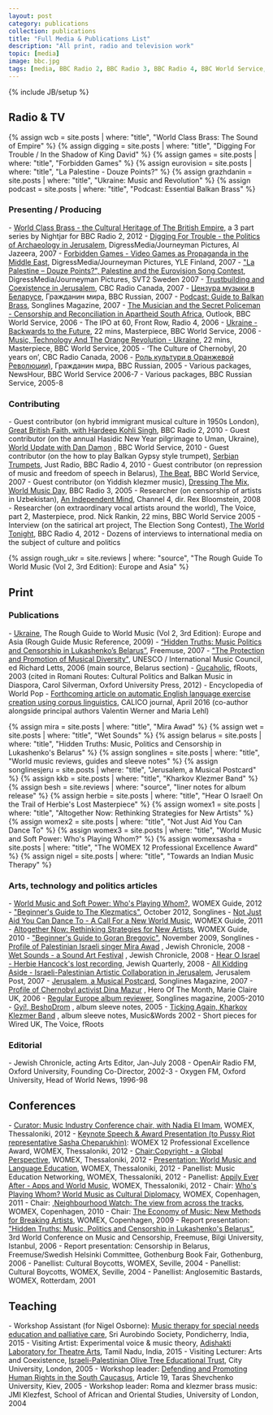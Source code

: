 ```yaml
---
layout: post
category: publications
collection: publications
title: "Full Media & Publications List"
description: "All print, radio and television work"
topic: [media]
image: bbc.jpg
tags: [media, BBC Radio 2, BBC Radio 3, BBC Radio 4, BBC World Service, BBC Russian Service, SVT2 Sweden, CBC Canada, Al Jazeera, UNESCO, Marie Claire, Jerusalem Post, Songlines, FRoots, Wired]
---
```

{% include JB/setup %}

<h2>Radio & TV</h2>
{% assign wcb = site.posts | where: "title", "World Class Brass: The Sound of Empire" %}
{% assign digging = site.posts | where: "title", "Digging For Trouble / In the Shadow of King David" %}
{% assign games = site.posts | where: "title", "Forbidden Games" %}
{% assign eurovision = site.posts | where: "title", "La Palestine - Douze Points?" %}
{% assign grazhdanin = site.posts | where: "title", "Ukraine: Music and Revolution" %}
{% assign podcast = site.posts | where: "title", "Podcast: Essential Balkan Brass" %}

<h3>Presenting / Producing</h3>
- <a href="{{wcb[0].url}}"  >World Class Brass - the Cultural Heritage of The British Empire</a>, a 3 part series by Nightjar for BBC Radio 2, 2012
- <a href="{{digging[0].url}}">Digging For Trouble - the Politics of Archaeology in Jerusalem</a>, DigressMedia/Journeyman Pictures, Al Jazeera, 2007
- <a href="{{games[0].url}}">Forbidden Games - Video Games as Propaganda in the Middle East</a>, DigressMedia/Journeyman Pictures, YLE Finland, 2007
- <a href="{{eurovision[0].url}}">"La Palestine – Douze Points?", Palestine and the Eurovision Song Contest</a>, DigressMedia/Journeyman Pictures, SVT2 Sweden 2007
- <a href="https://soundcloud.com/lemez-uploads/trust-building-initiatives-in-israeli-palestinian-arts-jerusalem">Trustbuilding and Coexistence in Jerusalem</a>, CBC Radio Canada, 2007
- <a href="https://soundcloud.com/lemez-uploads/zz3rvyat3mf1">Цензура музыки в Беларусе</a>, Гражданин мира, BBC Russian, 2007
- <a href="{{podcast[0].url}}">Podcast: Guide to Balkan Brass</a>, Songlines Magazine, 2007
- <a href="https://soundcloud.com/lemez-uploads/censorship-of-music-in-apartheid-south-africa">The Musician and the Secret Policeman - Censorship and Reconciliation in Apartheid South Africa</a>, Outlook, BBC World Service, 2006
- The IPO at 60, Front Row, Radio 4, 2006
- <a href="{{grazhdanin[0].url}}">Ukraine - Backwards to the Future</a>, 22 mins, Masterpiece, BBC World Service, 2006
- <a href="{{grazhdanin[0].url}}">Music, Technology And The Orange Revolution - Ukraine</a>, 22 mins, Masterpiece, BBC World Service, 2005 
- ‘The Culture of Chernobyl, 20 years on’, CBC Radio Canada, 2006
- <a href="{{grazhdanin[0].url}}">Роль культури в Оранжевой Революции)</a>, Гражданин мира, BBC Russian, 2005
- Various packages, NewsHour, BBC World Service 2006-7
- Various packages, BBC Russian Service, 2005-8

<h3>Contributing</h3>
- Guest contributor (on hybrid immigrant musical culture in 1950s London), <a href="https://soundcloud.com/lemez-uploads/great-british-faith#t=25:22">Great British Faith, with Hardeep Kohli Singh</a>, BBC Radio 2, 2010
- Guest contributor (on the annual Hasidic New Year pilgrimage to Uman, Ukraine), <a href="https://soundcloud.com/lemez-uploads/world-update-bbc-world-service#t=19:18">World Update with Dan Damon</a> , BBC World Service, 2010
- Guest contributor (on the how to play Balkan Gypsy style trumpet), <a href="https://soundcloud.com/lemez-uploads/serbian-trumpets#t=3:07">Serbian Trumpets</a>, Just Radio, BBC Radio 4, 2010
- Guest contributor (on repression of music and freedom of speech in Belarus), <a href="https://soundcloud.com/lemezlemez/bbc-world-service-the-beat-belarus-22022007#t=5:29">The Beat</a>, BBC World Service, 2007
- Guest contributor (on Yiddish klezmer music), <a href="https://soundcloud.com/lemez-uploads/one-equal-voice-dressing-the-mix#t=1:58">Dressing The Mix, World Music Day</a>, BBC Radio 3, 2005
- Researcher (on censorship of artists in Uzbekistan), <a href="https://vimeo.com/78374197">An Independent Mind</a>, Channel 4, dir. Rex Bloomstein, 2008 
- Researcher (on extraordinary vocal artists around the world), The Voice, part 2, Masterpiece, prod. Nick Rankin, 22 mins, BBC World Service 2005
- Interview (on the satirical art project, The Election Song Contest), <a href="https://soundcloud.com/lemezlemez/election-song-contest-report-bbc-radio-4-the-world-tonight#t=1:25">The World Tonight</a>, BBC Radio 4, 2012
- Dozens of interviews to international media on the subject of culture and politics 

{% assign rough_ukr = site.reviews | where: "source", "The Rough Guide To World Music (Vol 2, 3rd Edition): Europe and Asia" %}

<h2>Print</h2>
<h3>Publications</h3>
- <a href="{{rough_ukr[0].url}}">Ukraine</a>, The Rough Guide to World Music (Vol 2, 3rd Edition): Europe and Asia (Rough Guide Music Reference, 2009)
- <a href='http://freemuse.org/graphics/Publications/PDF/Freemuse_Belarus-report.pdf'>“Hidden Truths: Music Politics and Censorship in Lukashenko’s Belarus”</a>, Freemuse, 2007
- <a href='http://www.imc-cim.org/programmes/imc_diversity_report.pdf'>"The Protection and Promotion of Musical Diversity"</a>, UNESCO / International Music Council, ed Richard Letts, 2006 (main source, Belarus section)
- <a href="{{site.tags['Guca'][0].url}}"> Gucaholic</a>, fRoots, 2003 (cited in Romani Routes: Cultural Politics and Balkan Music in Diaspora, Carol Silverman, Oxford University Press, 2012) 
- Encyclopedia of World Pop
- <a href="https://journals.equinoxpub.com/index.php/CALICO/">Forthcoming article on automatic English language exercise creation using corpus linguistics</a>, CALICO journal, April 2016 (co-author alongside principal authors Valentin Werner and Maria Lehl)

{% assign mira = site.posts | where: "title", "Mira Awad" %}
{% assign wet = site.posts | where: "title", "Wet Sounds" %}
{% assign belarus = site.posts | where: "title", "Hidden Truths: Music, Politics and Censorship in Lukashenko's Belarus" %}
{% assign songlines = site.posts | where: "title", "World music reviews, guides and sleeve notes" %}
{% assign songlinesjeru = site.posts | where: "title", "Jerusalem, a Musical Postcard" %}
{% assign kkb = site.posts | where: "title", "Kharkov Klezmer Band" %}
{% assign besh = site.reviews | where: "source", "liner notes for album release" %}
{% assign herbie = site.posts | where: "title", "Hear O Israel! On the Trail of Herbie's Lost Masterpiece" %}
{% assign womex1 = site.posts | where: "title", "Altogether Now: Rethinking Strategies for New Artists" %}
{% assign womex2 = site.posts | where: "title", "Not Just Aid You Can Dance To" %}
{% assign womex3 = site.posts | where: "title", "World Music and Soft Power: Who's Playing Whom?" %}
{% assign womexsasha = site.posts | where: "title", "The WOMEX 12 Professional Excellence Award" %}
{% assign nigel = site.posts | where: "title", "Towards an Indian Music Therapy" %}

<h3>Arts, technology and politics articles</h3>
- <a href='{{womex3[0].url}}'>World Music and Soft Power: Who's Playing Whom?</a>, WOMEX Guide, 2012
- <a href="http://www.songlines.co.uk/documents/beginners-guides/klezmatics.pdf"> "Beginner's Guide to The Klezmatics"</a>, October 2012, Songlines 
- <a href='{{womex2[0].url}}'>Not Just Aid You Can Dance To - A Call For a New World Music</a>, WOMEX Guide, 2011
- <a href='{{womex1[0].url}}'>Altogether Now: Rethinking Strategies for New Artists</a>, WOMEX Guide, 2010
- <a href="http://www.songlines.co.uk/documents/beginners-guides/GoranBregovic.pdf"> "Beginner's Guide to Goran Bregovic"</a>, November 2009, Songlines 
- <a href="{{mira[0].url}}">Profile of Palestinian Israeli singer Mira Awad</a> , Jewish Chronicle, 2008
- <a href="{{wet[0].url}}">Wet Sounds - a Sound Art Festival</a> , Jewish Chronicle, 2008
- <a href="{{herbie[0].url}}">Hear O Israel - Herbie Hancock's lost recording</a>, Jewish Quarterly, 2008
- <a href="http://pqasb.pqarchiver.com/jpost/offers.html?url=%2Fjpost%2Fdoc%2F319604639.html%3FFMT%3DFT%26FMTS%3DABS%3AFT%26date%3DJan%2B5%252C%2B2007%26author%3DWalton%252C%2BJonathan%26pub%3DJerusalem%2BPost%26edition%3D%26startpage%3D%26desc%3DAll%2Bkidding%2Baside">All Kidding Aside - Israeli-Palestinian Artistic Collaboration in Jerusalem</a>, Jerusalem Post, 2007
- <a href="{{songlinesjeru[0].url}}">Jerusalem, a Musical Postcard</a>, Songlines Magazine, 2007
- <a href="{{IMAGE_PATH}}/MC_Apr_Hero.pdf">Profile of Chernobyl activist Dina Mazur</a> , Hero Of The Month, Marie Claire UK, 2006
-  <a href="{{songlines[0].url}}">Regular Europe album reviewer</a>, Songlines magazine, 2005-2010
- <a href="{{besh[0].url}}">Gyí!, BeshoDrom</a> , album sleeve notes, 2005 
- <a href="{{kkb[0].url}}">Ticking Again, Kharkov Klezmer Band</a> , album sleeve notes, Music&Words 2002
- Short pieces for Wired UK, The Voice, fRoots

<h3>Editorial</h3>
- Jewish Chronicle, acting Arts Editor, Jan-July 2008
- OpenAir Radio FM, Oxford University, Founding Co-Director, 2002-3
- Oxygen FM, Oxford University, Head of World News, 1996-98

<h2>Conferences</h2>
- <a href="http://www.womex.com/realwomex/main.php?id_headings=153&id_realwomex=14&subheading=190">Curator: Music Industry Conference chair, with Nadia El Imam</a>, WOMEX, Thessaloniki, 2012
- <a href="{{womexsasha[0].url}}"> Keynote Speech & Award Presentation (to Pussy Riot representative Sasha Cheparukhin)</a>: WOMEX 12 Professional Excellence Award, WOMEX, Thessaloniki, 2012
-  <a href="http://www.womex.com/virtual/piranha_arts_womex/event/copyright_a_global">Chair:Copyright - a Global Perspective</a>, WOMEX, Thessaloniki, 2012
- <a href="http://www.womex.com/virtual/piranha_womex_expo/event/mali_music_and">Presentation: World Music and Language Education</a>, WOMEX, Thessaloniki, 2012
- Panellist: Music Education Networking, WOMEX, Thessaloniki, 2012
- Panellist: <a href="http://www.womex.com/virtual/piranha_arts_womex/event/appily_ever_after">Appily Ever After - Apps and World Music</a>, WOMEX, Thessaloniki, 2012
- Chair: <a href="http://www.womex.com/virtual/piranha_arts_womex/event/whos_playing_whom">Who's Playing Whom? World Music as Cultural Diplomacy</a>, WOMEX, Copenhagen, 2011
- Chair: ,<a href="http://www.womex.com/realwomex/main.php?id_headings=111&id_realwomex=12&subheading=127">Neighbourhood Watch: The view from across the tracks</a>, WOMEX, Copenhagen, 2010
- Chair: <a href="http://www.womex.com/realwomex/fri_conference.html">The Economy of Music: New Methods for Breaking Artists</a>, WOMEX, Copenhagen, 2009
- Report presentation: <a href="{{belarus[0].url}}">"Hidden Truths: Music, Politics and Censorship in Lukashenko's Belarus"</a>, 3rd World Conference on Music and Censorship, Freemuse, Bilgi University, Istanbul, 2006
- Report presentation: Censorship in Belarus, Freemuse/Swedish Helsinki Committee, Gothenburg Book Fair, Gothenburg, 2006
- Panellist: Cultural Boycotts, WOMEX, Seville, 2004
- Panellist: Cultural Boycotts, WOMEX, Seville, 2004
- Panellist: Anglosemitic Bastards, WOMEX, Rotterdam, 2001

<h2>Teaching</h2>
- Workshop Assistant (for Nigel Osborne): <a href="{{nigel[0].url}}">Music therapy for special needs education and palliative care</a>, Sri Aurobindo Society, Pondicherry, India, 2015
- Visiting Artist: Experimental voice & music theory, <a href="http://www.adishaktitheatrearts.com">Adishakti Laboratory for Theatre Arts</a>, Tamil Nadu, India, 2015
- Visiting Lecturer: Arts and Coexistence, <a href="https://www.timeshighereducation.com/news/palestinians-israelis-live-and-learn-together-at-city-university-london/2006409.article">Israeli-Palestinian Olive Tree Educational Trust</a>, City University, London, 2005 
- Workshop leader: <a href="http://humanrightshouse.org/Articles/6761.html">Defending and Promoting Human Rights in the South Caucasus</a>, Article 19, Taras Shevchenko University, Kiev, 2005
- Workshop leader: Roma and klezmer brass music: JMI Klezfest, School of African and Oriental Studies, University of London, 2004 






